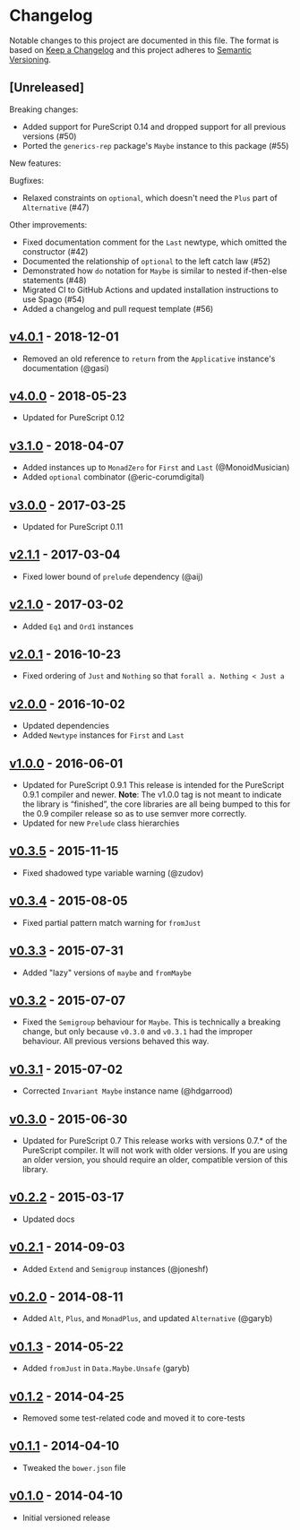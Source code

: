 # Changelog

Notable changes to this project are documented in this file. The format is based on [Keep a Changelog](https://keepachangelog.com/en/1.0.0/) and this project adheres to [Semantic Versioning](https://semver.org/spec/v2.0.0.html).

## [Unreleased]

Breaking changes:
- Added support for PureScript 0.14 and dropped support for all previous versions (#50)
- Ported the `generics-rep` package's `Maybe` instance to this package (#55)

New features:

Bugfixes:
- Relaxed constraints on `optional`, which doesn't need the `Plus` part of `Alternative` (#47)

Other improvements:
- Fixed documentation comment for the `Last` newtype, which omitted the constructor (#42)
- Documented the relationship of `optional` to the left catch law (#52)
- Demonstrated how `do` notation for `Maybe` is similar to nested if-then-else statements (#48)
- Migrated CI to GitHub Actions and updated installation instructions to use Spago (#54)
- Added a changelog and pull request template (#56)

## [v4.0.1](https://github.com/purescript/purescript-maybe/releases/tag/v4.0.1) - 2018-12-01

- Removed an old reference to `return` from the `Applicative` instance's documentation (@gasi)

## [v4.0.0](https://github.com/purescript/purescript-maybe/releases/tag/v4.0.0) - 2018-05-23

- Updated for PureScript 0.12

## [v3.1.0](https://github.com/purescript/purescript-maybe/releases/tag/v3.1.0) - 2018-04-07

- Added instances up to `MonadZero` for `First` and `Last` (@MonoidMusician)
- Added `optional` combinator (@eric-corumdigital)

## [v3.0.0](https://github.com/purescript/purescript-maybe/releases/tag/v3.0.0) - 2017-03-25

- Updated for PureScript 0.11

## [v2.1.1](https://github.com/purescript/purescript-maybe/releases/tag/v2.1.1) - 2017-03-04

- Fixed lower bound of `prelude` dependency (@aij)

## [v2.1.0](https://github.com/purescript/purescript-maybe/releases/tag/v2.1.0) - 2017-03-02

- Added `Eq1` and `Ord1` instances

## [v2.0.1](https://github.com/purescript/purescript-maybe/releases/tag/v2.0.1) - 2016-10-23

- Fixed ordering of `Just` and `Nothing` so that `forall a. Nothing < Just a`

## [v2.0.0](https://github.com/purescript/purescript-maybe/releases/tag/v2.0.0) - 2016-10-02

- Updated dependencies
- Added `Newtype` instances for `First` and `Last`

## [v1.0.0](https://github.com/purescript/purescript-maybe/releases/tag/v1.0.0) - 2016-06-01

- Updated for PureScript 0.9.1
  This release is intended for the PureScript 0.9.1 compiler and newer. **Note**: The v1.0.0 tag is not meant to indicate the library is “finished”, the core libraries are all being bumped to this for the 0.9 compiler release so as to use semver more correctly.
- Updated for new `Prelude` class hierarchies

## [v0.3.5](https://github.com/purescript/purescript-maybe/releases/tag/v0.3.5) - 2015-11-15

- Fixed shadowed type variable warning (@zudov)

## [v0.3.4](https://github.com/purescript/purescript-maybe/releases/tag/v0.3.4) - 2015-08-05

- Fixed partial pattern match warning for `fromJust`

## [v0.3.3](https://github.com/purescript/purescript-maybe/releases/tag/v0.3.3) - 2015-07-31

- Added "lazy" versions of `maybe` and `fromMaybe`

## [v0.3.2](https://github.com/purescript/purescript-maybe/releases/tag/v0.3.2) - 2015-07-07

- Fixed the `Semigroup` behaviour for `Maybe`. This is technically a breaking change, but only because `v0.3.0` and `v0.3.1` had the improper behaviour. All previous versions behaved this way.

## [v0.3.1](https://github.com/purescript/purescript-maybe/releases/tag/v0.3.1) - 2015-07-02

- Corrected `Invariant Maybe` instance name (@hdgarrood)

## [v0.3.0](https://github.com/purescript/purescript-maybe/releases/tag/v0.3.0) - 2015-06-30

- Updated for PureScript 0.7
  This release works with versions 0.7.\* of the PureScript compiler. It will not work with older versions. If you are using an older version, you should require an older, compatible version of this library.

## [v0.2.2](https://github.com/purescript/purescript-maybe/releases/tag/v0.2.2) - 2015-03-17

- Updated docs

## [v0.2.1](https://github.com/purescript/purescript-maybe/releases/tag/v0.2.1) - 2014-09-03

- Added `Extend` and `Semigroup` instances (@joneshf)

## [v0.2.0](https://github.com/purescript/purescript-maybe/releases/tag/v0.2.0) - 2014-08-11

- Added `Alt`, `Plus`, and `MonadPlus`, and updated `Alternative` (@garyb)

## [v0.1.3](https://github.com/purescript/purescript-maybe/releases/tag/v0.1.3) - 2014-05-22

- Added `fromJust` in `Data.Maybe.Unsafe` (garyb)

## [v0.1.2](https://github.com/purescript/purescript-maybe/releases/tag/v0.1.2) - 2014-04-25

- Removed some test-related code and moved it to core-tests

## [v0.1.1](https://github.com/purescript/purescript-maybe/releases/tag/v0.1.1) - 2014-04-10

- Tweaked the `bower.json` file

## [v0.1.0](https://github.com/purescript/purescript-maybe/releases/tag/v0.1.0) - 2014-04-10

- Initial versioned release
